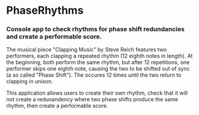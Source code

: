 # PhaseRhythms

### Console app to check rhythms for phase shift redundancies and create a performable score.

The musical piece "Clapping Music" by Steve Reich features two performers, each clapping a repeated rhythm (12 eighth notes in length). At the beginning, both perform the same rhythm, but after 12 repetitions, one performer skips one eighth note, causing the two to be shifted out of sync (a so called "Phase Shift"). The occures 12 times until the two return to clapping in unison.

This application allows users to create their own rhythm, check that it will not create a redunandency where two phase shifts produce the same rhythm, then create a performable score.
